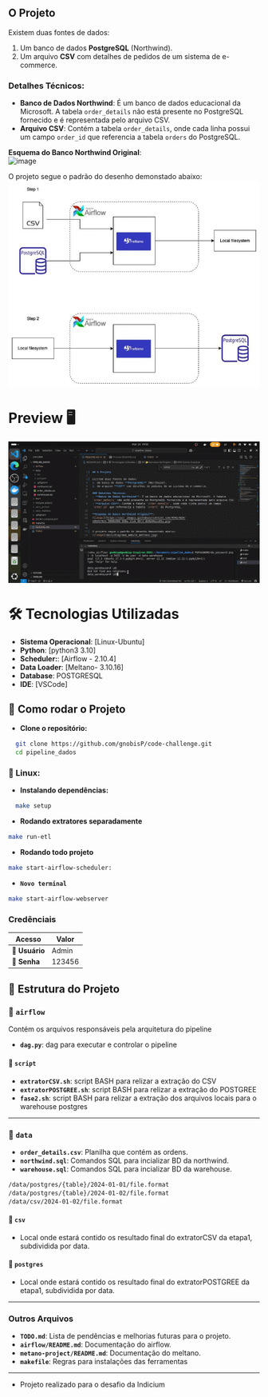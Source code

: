 ## O Projeto

Existem duas fontes de dados: 
1. Um banco de dados **PostgreSQL** (Northwind). 
2. Um arquivo **CSV** com detalhes de pedidos de um sistema de e-commerce.

### Detalhes Técnicos:
- **Banco de Dados Northwind**: É um banco de dados educacional da Microsoft. A tabela `order_details` não está presente no PostgreSQL fornecido e é representada pelo arquivo CSV.
- **Arquivo CSV**: Contém a tabela `order_details`, onde cada linha possui um campo `order_id` que referencia a tabela `orders` do PostgreSQL.

**Esquema do Banco Northwind Original**:  
![image](https://user-images.githubusercontent.com/49417424/105997621-9666b980-608a-11eb-86fd-db6b44ece02a.png)


O projeto segue o padrão do desenho demonstado abaixo:
![image](docs/diagrama_embulk_meltano.jpg)

# Preview 🖥️ 
![GIF](docs/demostracao.gif)
# 🛠 Tecnologias Utilizadas 
- **Sistema Operacional**: [Linux-Ubuntu] 
- **Python**: [python3 3.10] 
- **Scheduler:**: [Airflow - 2.10.4] 
- **Data Loader**: [Meltano- 3.10.16]
- **Database**: POSTGRESQL
- **IDE**: [VSCode]

## 🚀 Como rodar o Projeto
  - **Clone o repositório:**
```sh
  git clone https://github.com/gnobisP/code-challenge.git
  cd pipeline_dados
```
### 🐧 Linux:
  - **Instalando dependências:**
```sh
  make setup
```
- **Rodando extratores separadamente**
```sh
make run-etl
```
- **Rodando todo projeto**
```sh
make start-airflow-scheduler:
```
- **`Novo terminal`**
 ```sh
make start-airflow-webserver
```
### Credênciais

| Acesso             | Valor    |
|--------------------|----------|
| **👤 Usuário**     | Admin    |
| **🔐 Senha**       | 123456   |



## 📁 Estrutura do Projeto

### 📂 `airflow`
Contém os arquivos responsáveis pela arquitetura do pipeline

- **`dag.py`**: dag para executar e controlar o pipeline
#### 📂 `script`
- **`extratorCSV.sh`**: script BASH para relizar a extração do CSV
- **`extratorPOSTGREE.sh`**: script BASH para relizar a extração do POSTGREE
- **`fase2.sh`**: script BASH para relizar a extração dos arquivos locais para o warehouse postgres
---

### 📂 `data`
- **`order_details.csv`**: Planilha que contém as ordens.
- **`northwind.sql`**: Comandos SQL para incializar BD da northwind.
- **`warehouse.sql`**: Comandos SQL para incializar BD da warehouse.

```sh
/data/postgres/{table}/2024-01-01/file.format
/data/postgres/{table}/2024-01-02/file.format
/data/csv/2024-01-02/file.format
```

#### 📂 `csv`
- Local onde estará contido os resultado final do extratorCSV da etapa1, subdividida por data.
#### 📂 `postgres`
- Local onde estará contido os resultado final do extratorPOSTGREE da etapa1, subdividida por data.
---

### Outros Arquivos
- **`TODO.md`**: Lista de pendências e melhorias futuras para o projeto.
- **`airflow/README.md`**: Documentação do airflow.
- **`metano-project/README.md`**: Documentação do meltano.
- **`makefile`**: Regras para instalações das ferramentas
---

- Projeto realizado para o desafio da Indicium